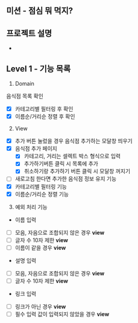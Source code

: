 ## 미션 - 점심 뭐 먹지?

## 프로젝트 설명

-

## Level 1 - 기능 목록

1.  Domain

음식점 목록 확인

- [x] 카테고리별 필터링 후 확인
- [x] 이름순/거리순 정렬 후 확인

2. View

- [x] 추가 버튼 눌렀을 경우 음식점 추가하는 모달창 띄우기
- [x] 음식점 추가 페이지
  - [x] 카테고리, 거리는 셀렉트 박스 형식으로 입력
  - [x] 추가하기버튼 클릭 시 목록에 추가
  - [x] 취소하기랑 추가하기 버튼 클릭 시 모달창 꺼지기
- [ ] 새로고침 한다면 추가한 음식점 정보 유지 기능
- [x] 카테고리별 필터링 기능
- [x] 이름순/거리순 정렬 기능

3.  예외 처리 기능

- 이름 입력
- [ ] 모음, 자음으로 조합되지 않은 경우 **view**
- [ ] 글자 수 10자 제한 **view**
- [ ] 이름이 같을 경우 **view**
- 설명 입력
- [ ] 모음, 자음으로 조합되지 않은 경우 **view**
- [ ] 글자 수 10자 제한 **view**
- 링크 입력
- [ ] 링크가 아닌 경우 **view**
- [ ] 필수 입력 값이 입력되지 않았을 경우 **view**

